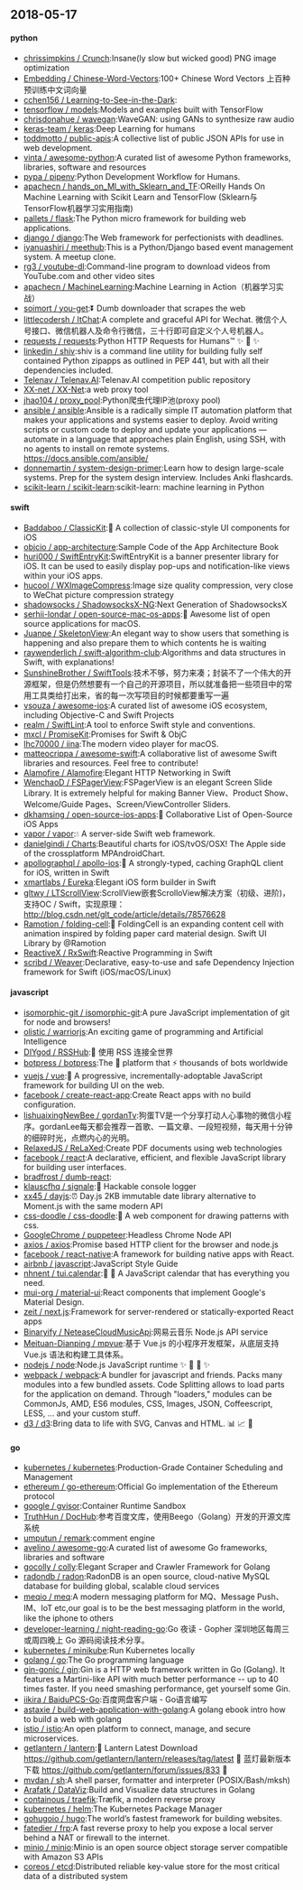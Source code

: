 ## 2018-05-17

#### python
* [chrissimpkins / Crunch](https://github.com/chrissimpkins/Crunch):Insane(ly slow but wicked good) PNG image optimization
* [Embedding / Chinese-Word-Vectors](https://github.com/Embedding/Chinese-Word-Vectors):100+ Chinese Word Vectors 上百种预训练中文词向量
* [cchen156 / Learning-to-See-in-the-Dark](https://github.com/cchen156/Learning-to-See-in-the-Dark):
* [tensorflow / models](https://github.com/tensorflow/models):Models and examples built with TensorFlow
* [chrisdonahue / wavegan](https://github.com/chrisdonahue/wavegan):WaveGAN: using GANs to synthesize raw audio
* [keras-team / keras](https://github.com/keras-team/keras):Deep Learning for humans
* [toddmotto / public-apis](https://github.com/toddmotto/public-apis):A collective list of public JSON APIs for use in web development.
* [vinta / awesome-python](https://github.com/vinta/awesome-python):A curated list of awesome Python frameworks, libraries, software and resources
* [pypa / pipenv](https://github.com/pypa/pipenv):Python Development Workflow for Humans.
* [apachecn / hands_on_Ml_with_Sklearn_and_TF](https://github.com/apachecn/hands_on_Ml_with_Sklearn_and_TF):OReilly Hands On Machine Learning with Scikit Learn and TensorFlow (Sklearn与TensorFlow机器学习实用指南)
* [pallets / flask](https://github.com/pallets/flask):The Python micro framework for building web applications.
* [django / django](https://github.com/django/django):The Web framework for perfectionists with deadlines.
* [iyanuashiri / meethub](https://github.com/iyanuashiri/meethub):This is a Python/Django based event management system. A meetup clone.
* [rg3 / youtube-dl](https://github.com/rg3/youtube-dl):Command-line program to download videos from YouTube.com and other video sites
* [apachecn / MachineLearning](https://github.com/apachecn/MachineLearning):Machine Learning in Action（机器学习实战）
* [soimort / you-get](https://github.com/soimort/you-get):⏬
Dumb downloader that scrapes the web
* [littlecodersh / ItChat](https://github.com/littlecodersh/ItChat):A complete and graceful API for Wechat. 微信个人号接口、微信机器人及命令行微信，三十行即可自定义个人号机器人。
* [requests / requests](https://github.com/requests/requests):Python HTTP Requests for Humans™
✨
🍰
✨
* [linkedin / shiv](https://github.com/linkedin/shiv):shiv is a command line utility for building fully self contained Python zipapps as outlined in PEP 441, but with all their dependencies included.
* [Telenav / Telenav.AI](https://github.com/Telenav/Telenav.AI):Telenav.AI competition public repository
* [XX-net / XX-Net](https://github.com/XX-net/XX-Net):a web proxy tool
* [jhao104 / proxy_pool](https://github.com/jhao104/proxy_pool):Python爬虫代理IP池(proxy pool)
* [ansible / ansible](https://github.com/ansible/ansible):Ansible is a radically simple IT automation platform that makes your applications and systems easier to deploy. Avoid writing scripts or custom code to deploy and update your applications — automate in a language that approaches plain English, using SSH, with no agents to install on remote systems. https://docs.ansible.com/ansible/
* [donnemartin / system-design-primer](https://github.com/donnemartin/system-design-primer):Learn how to design large-scale systems. Prep for the system design interview. Includes Anki flashcards.
* [scikit-learn / scikit-learn](https://github.com/scikit-learn/scikit-learn):scikit-learn: machine learning in Python

#### swift
* [Baddaboo / ClassicKit](https://github.com/Baddaboo/ClassicKit):💾
A collection of classic-style UI components for iOS
* [objcio / app-architecture](https://github.com/objcio/app-architecture):Sample Code of the App Architecture Book
* [huri000 / SwiftEntryKit](https://github.com/huri000/SwiftEntryKit):SwiftEntryKit is a banner presenter library for iOS. It can be used to easily display pop-ups and notification-like views within your iOS apps.
* [hucool / WXImageCompress](https://github.com/hucool/WXImageCompress):Image size quality compression, very close to WeChat picture compression strategy
* [shadowsocks / ShadowsocksX-NG](https://github.com/shadowsocks/ShadowsocksX-NG):Next Generation of ShadowsocksX
* [serhii-londar / open-source-mac-os-apps](https://github.com/serhii-londar/open-source-mac-os-apps):🚀
Awesome list of open source applications for macOS.
* [Juanpe / SkeletonView](https://github.com/Juanpe/SkeletonView):An elegant way to show users that something is happening and also prepare them to which contents he is waiting
* [raywenderlich / swift-algorithm-club](https://github.com/raywenderlich/swift-algorithm-club):Algorithms and data structures in Swift, with explanations!
* [SunshineBrother / SwiftTools](https://github.com/SunshineBrother/SwiftTools):技术不够，努力来凑；封装不了一个伟大的开源框架，但是仍然想要有一个自己的开源项目，所以就准备把一些项目中的常用工具类给打出来，省的每一次写项目的时候都要重写一遍
* [vsouza / awesome-ios](https://github.com/vsouza/awesome-ios):A curated list of awesome iOS ecosystem, including Objective-C and Swift Projects
* [realm / SwiftLint](https://github.com/realm/SwiftLint):A tool to enforce Swift style and conventions.
* [mxcl / PromiseKit](https://github.com/mxcl/PromiseKit):Promises for Swift & ObjC
* [lhc70000 / iina](https://github.com/lhc70000/iina):The modern video player for macOS.
* [matteocrippa / awesome-swift](https://github.com/matteocrippa/awesome-swift):A collaborative list of awesome Swift libraries and resources. Feel free to contribute!
* [Alamofire / Alamofire](https://github.com/Alamofire/Alamofire):Elegant HTTP Networking in Swift
* [WenchaoD / FSPagerView](https://github.com/WenchaoD/FSPagerView):FSPagerView is an elegant Screen Slide Library. It is extremely helpful for making Banner View、Product Show、Welcome/Guide Pages、Screen/ViewController Sliders.
* [dkhamsing / open-source-ios-apps](https://github.com/dkhamsing/open-source-ios-apps):📱
Collaborative List of Open-Source iOS Apps
* [vapor / vapor](https://github.com/vapor/vapor):💧
A server-side Swift web framework.
* [danielgindi / Charts](https://github.com/danielgindi/Charts):Beautiful charts for iOS/tvOS/OSX! The Apple side of the crossplatform MPAndroidChart.
* [apollographql / apollo-ios](https://github.com/apollographql/apollo-ios):📱
A strongly-typed, caching GraphQL client for iOS, written in Swift
* [xmartlabs / Eureka](https://github.com/xmartlabs/Eureka):Elegant iOS form builder in Swift
* [gltwy / LTScrollView](https://github.com/gltwy/LTScrollView):ScrollView嵌套ScrolloView解决方案（初级、进阶)， 支持OC / Swift，实现原理：http://blog.csdn.net/glt_code/article/details/78576628
* [Ramotion / folding-cell](https://github.com/Ramotion/folding-cell):📃
FoldingCell is an expanding content cell with animation inspired by folding paper card material design. Swift UI Library by @Ramotion
* [ReactiveX / RxSwift](https://github.com/ReactiveX/RxSwift):Reactive Programming in Swift
* [scribd / Weaver](https://github.com/scribd/Weaver):Declarative, easy-to-use and safe Dependency Injection framework for Swift (iOS/macOS/Linux)

#### javascript
* [isomorphic-git / isomorphic-git](https://github.com/isomorphic-git/isomorphic-git):A pure JavaScript implementation of git for node and browsers!
* [olistic / warriorjs](https://github.com/olistic/warriorjs):An exciting game of programming and Artificial Intelligence
* [DIYgod / RSSHub](https://github.com/DIYgod/RSSHub):🍰
使用 RSS 连接全世界
* [botpress / botpress](https://github.com/botpress/botpress):The
🤖
platform that ⚡ thousands of bots worldwide
* [vuejs / vue](https://github.com/vuejs/vue):🖖
A progressive, incrementally-adoptable JavaScript framework for building UI on the web.
* [facebook / create-react-app](https://github.com/facebook/create-react-app):Create React apps with no build configuration.
* [lishuaixingNewBee / gordanTv](https://github.com/lishuaixingNewBee/gordanTv):狗蛋TV是一个分享打动人心事物的微信小程序。gordanLee每天都会推荐一首歌、一篇文章、一段短视频，每天用十分钟的细碎时光，点燃内心的光明。
* [RelaxedJS / ReLaXed](https://github.com/RelaxedJS/ReLaXed):Create PDF documents using web technologies
* [facebook / react](https://github.com/facebook/react):A declarative, efficient, and flexible JavaScript library for building user interfaces.
* [bradfrost / dumb-react](https://github.com/bradfrost/dumb-react):
* [klauscfhq / signale](https://github.com/klauscfhq/signale):👋
Hackable console logger
* [xx45 / dayjs](https://github.com/xx45/dayjs):⏰
Day.js 2KB immutable date library alternative to Moment.js with the same modern API
* [css-doodle / css-doodle](https://github.com/css-doodle/css-doodle):🎨
A web component for drawing patterns with css.
* [GoogleChrome / puppeteer](https://github.com/GoogleChrome/puppeteer):Headless Chrome Node API
* [axios / axios](https://github.com/axios/axios):Promise based HTTP client for the browser and node.js
* [facebook / react-native](https://github.com/facebook/react-native):A framework for building native apps with React.
* [airbnb / javascript](https://github.com/airbnb/javascript):JavaScript Style Guide
* [nhnent / tui.calendar](https://github.com/nhnent/tui.calendar):🍞
📅
A JavaScript calendar that has everything you need.
* [mui-org / material-ui](https://github.com/mui-org/material-ui):React components that implement Google's Material Design.
* [zeit / next.js](https://github.com/zeit/next.js):Framework for server-rendered or statically-exported React apps
* [Binaryify / NeteaseCloudMusicApi](https://github.com/Binaryify/NeteaseCloudMusicApi):网易云音乐 Node.js API service
* [Meituan-Dianping / mpvue](https://github.com/Meituan-Dianping/mpvue):基于 Vue.js 的小程序开发框架，从底层支持 Vue.js 语法和构建工具体系。
* [nodejs / node](https://github.com/nodejs/node):Node.js JavaScript runtime
✨
🐢
🚀
✨
* [webpack / webpack](https://github.com/webpack/webpack):A bundler for javascript and friends. Packs many modules into a few bundled assets. Code Splitting allows to load parts for the application on demand. Through "loaders," modules can be CommonJs, AMD, ES6 modules, CSS, Images, JSON, Coffeescript, LESS, ... and your custom stuff.
* [d3 / d3](https://github.com/d3/d3):Bring data to life with SVG, Canvas and HTML.
📊
📈
🎉

#### go
* [kubernetes / kubernetes](https://github.com/kubernetes/kubernetes):Production-Grade Container Scheduling and Management
* [ethereum / go-ethereum](https://github.com/ethereum/go-ethereum):Official Go implementation of the Ethereum protocol
* [google / gvisor](https://github.com/google/gvisor):Container Runtime Sandbox
* [TruthHun / DocHub](https://github.com/TruthHun/DocHub):参考百度文库，使用Beego（Golang）开发的开源文库系统
* [umputun / remark](https://github.com/umputun/remark):comment engine
* [avelino / awesome-go](https://github.com/avelino/awesome-go):A curated list of awesome Go frameworks, libraries and software
* [gocolly / colly](https://github.com/gocolly/colly):Elegant Scraper and Crawler Framework for Golang
* [radondb / radon](https://github.com/radondb/radon):RadonDB is an open source, cloud-native MySQL database for building global, scalable cloud services
* [meqio / meq](https://github.com/meqio/meq):A modern messaging platform for MQ、Message Push、IM、IoT etc,our goal is to be the best messaging platform in the world, like the iphone to others
* [developer-learning / night-reading-go](https://github.com/developer-learning/night-reading-go):Go 夜读 - Gopher 深圳地区每周三或周四晚上 Go 源码阅读技术分享。
* [kubernetes / minikube](https://github.com/kubernetes/minikube):Run Kubernetes locally
* [golang / go](https://github.com/golang/go):The Go programming language
* [gin-gonic / gin](https://github.com/gin-gonic/gin):Gin is a HTTP web framework written in Go (Golang). It features a Martini-like API with much better performance -- up to 40 times faster. If you need smashing performance, get yourself some Gin.
* [iikira / BaiduPCS-Go](https://github.com/iikira/BaiduPCS-Go):百度网盘客户端 - Go语言编写
* [astaxie / build-web-application-with-golang](https://github.com/astaxie/build-web-application-with-golang):A golang ebook intro how to build a web with golang
* [istio / istio](https://github.com/istio/istio):An open platform to connect, manage, and secure microservices.
* [getlantern / lantern](https://github.com/getlantern/lantern):🔴
Lantern Latest Download https://github.com/getlantern/lantern/releases/tag/latest
🔴
蓝灯最新版本下载 https://github.com/getlantern/forum/issues/833
🔴
* [mvdan / sh](https://github.com/mvdan/sh):A shell parser, formatter and interpreter (POSIX/Bash/mksh)
* [Arafatk / DataViz](https://github.com/Arafatk/DataViz):Build and Visualize data structures in Golang
* [containous / traefik](https://github.com/containous/traefik):Træfik, a modern reverse proxy
* [kubernetes / helm](https://github.com/kubernetes/helm):The Kubernetes Package Manager
* [gohugoio / hugo](https://github.com/gohugoio/hugo):The world’s fastest framework for building websites.
* [fatedier / frp](https://github.com/fatedier/frp):A fast reverse proxy to help you expose a local server behind a NAT or firewall to the internet.
* [minio / minio](https://github.com/minio/minio):Minio is an open source object storage server compatible with Amazon S3 APIs
* [coreos / etcd](https://github.com/coreos/etcd):Distributed reliable key-value store for the most critical data of a distributed system
